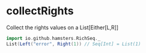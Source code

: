 # collectRights


Collect the rights values on a List[Either[L,R]]

```scala
import io.github.hamsters.RichSeq._
List(Left("error", Right(1)) // Seq[Int] = List(1)
```

